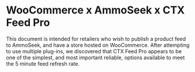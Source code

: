 # WooCommerce x AmmoSeek x CTX Feed Pro

This document is intended for retailers who wish to publish a product feed to AmmoSeek, and have a store hosted on WooCommerce. After attempting to use multiple plug-ins, we discovered that CTX Feed Pro appears to be one of the simplest, and most important reliable, options available to meet the 5 minute feed refresh rate.
